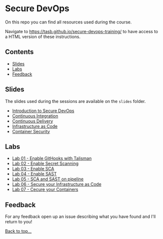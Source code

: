 # Secure DevOps

On this repo you can find all resources used during the course.

Navigate to <https://tasb.github.io/secure-devops-training/> to have access to a HTML version of these instructions.

## Contents

- [Slides](#slides)
- [Labs](#labs)
- [Feedback](#feedback)
  
## Slides

The slides used during the sessions are available on the `slides` folder.

- [Introduction to Secure DevOps](slides/01.SecureDevOps.pdf)
- [Continuous Integration](slides/02.ContinuousIntegration.pdf)
- [Continuous Delivery](slides/03.ContinuousDelivery.pdf)
- [Infrastructure as Code](slides/04.InfraAsCode.pdf)
- [Container Security](slides/05.ContainerSecurity.pdf)

## Labs

- [Lab 01 - Enable GitHooks with Talisman](labs/lab01.md)
- [Lab 02 - Enable Secret Scanning](labs/lab02.md)
- [Lab 03 - Enable SCA](labs/lab03.md)
- [Lab 04 - Enable SAST](labs/lab04.md)
- [Lab 05 - SCA and SAST on pipeline](labs/lab05.md)
- [Lab 06 - Secure your Infrastructure as Code](labs/lab06.md)
- [Lab 07 - Cecure your Containers](labs/lab07.md)

## Feedback

For any feedback open up an issue describing what you have found and I'll return to you!

[Back to top…](README.md#contents)
